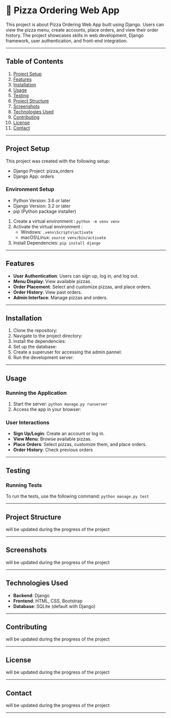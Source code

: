 # 🍕 Pizza Ordering Web App

This project is about Pizza Ordering Web App built using Django. Users can view the pizza menu, create accounts, place orders, and view their order history. The project showcases skills in web development, Django framework, user authentication, and front-end integration.

---

## Table of Contents
1. [Project Setup](#project-setup)
2. [Features](#features)
3. [Installation](#installation)
4. [Usage](#usage)
5. [Testing](#testing)
6. [Project Structure](#project-structure)
7. [Screenshots](#screenshots)
8. [Technologies Used](#technologies-used)
9. [Contributing](#contributing)
10. [License](#license)
11. [Contact](#contact)

---

## Project Setup
This project was created with the following setup:

- Django Project: pizza_orders
- Django App: orders
### Environment Setup
- Python Version: 3.6 or later
- Django Version: 3.2 or later
- pip (Python package installer)

1. Create a virtual environment : ```python -m venv venv```
2. Activate the virtual environment :
   - Windows: ```.venv\Scripts\activate```
   - macOS\Linux: ```source venv/bin/activate```
3. Install Dependencies: ```pip install django```

---

## Features
- **User Authentication**: Users can sign up, log in, and log out.
- **Menu Display**: View available pizzas.
- **Order Placement**: Select and customize pizzas, and place orders.
- **Order History**: View past orders.
- **Admin Interface**: Manage pizzas and orders.

---

## Installation
1. Clone the repository:
2. Navigate to the project directory:
3. Install the dependencies:
4. Set up the database:
5. Create a superuser for accessing the admin pannel:
6. Run the development server:

---

## Usage
### Running the Application
  1. Start the server:
     ```python manage.py runserver```
  2. Access the app in your browser:
### User Interactions
  - **Sign Up/Login**: Create an account or log in.
  - **View Menu**: Browse available pizzas.
  - **Place Orders**: Select pizzas, customize them, and place orders.
  - **Order History**: Check previous orders

---

## Testing
### Running Tests
To run the tests, use the following command:
```python manage.py test```

---

## Project Structure
will be updated during the progress of the project

---

## Screenshots
will be updated during the progress of the project

---

## Technologies Used
- **Backend**: Django
- **Frontend**: HTML, CSS, Bootstrap
- **Database**: SQLite (default with Django)

---

## Contributing
will be updated during the progress of the project

---

## License
will be updated during the progress of the project

---

## Contact
will be updated during the progress of the project

---